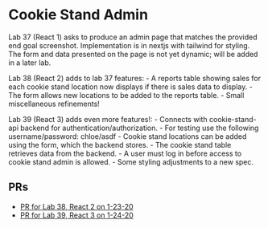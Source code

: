 # Cookie Stand Admin

Lab 37 (React 1) asks to produce an admin page that matches the provided end goal screenshot. Implementation is in nextjs with tailwind for styling. The form and data presented on the page is not yet dynamic; will be added in a later lab.

Lab 38 (React 2) adds to lab 37 features:
    - A reports table showing sales for each cookie stand location now displays if there is sales data to display.
    - The form allows new locations to be added to the reports table.
    - Small miscellaneous refinements!

Lab 39 (React 3) adds even more features!:
    - Connects with cookie-stand-api backend for authentication/authorization.
    - For testing use the following username/password: chloe/asdf
    - Cookie stand locations can be added using the form, which the backend stores.
    - The cookie stand table retrieves data from the backend.
    - A user must log in before access to cookie stand admin is allowed.
    - Some styling adjustments to a new spec.

## PRs

- [PR for Lab 38, React 2 on 1-23-20](https://github.com/chloenott/cookie-stand-admin/pull/1)
- [PR for Lab 39, React 3 on 1-24-20](https://github.com/chloenott/cookie-stand-admin/pull/2)
